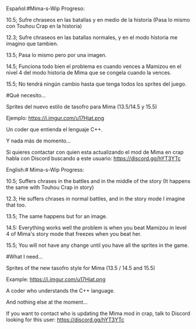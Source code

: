 Español:#Mima-s-Wip Progreso:

10.5; Sufre chraseos en las batallas y en medio de la historia (Pasa lo mismo con Touhou Crap en la historia)

12.3; Sufre chraseos en las batallas normales, y en el modo historia me imagino que tambien.

13.5; Pasa lo mismo pero por una imagen.

14.5; Funciona todo bien el problema es cuando vences a Mamizou en el nivel 4 del modo historia de Mima que se congela cuando la vences.

15.5; No tendrá ningún cambio hasta que tenga todos los sprites del juego.

#Qué necesito...

Sprites del nuevo estilo de tasofro para Mima (13.5/14.5 y 15.5)

Ejemplo: https://i.imgur.com/u17Hjat.png

Un coder que entienda el lenguaje C++.

Y nada más de momento...

Si quieres contactar con quien esta actualizando el mod de Mima en crap habla con Discord buscando a este usuario: https://discord.gg/hYT3YTc

English:# Mima-s-Wip Progress:

10.5; Suffers chrases in the battles and in the middle of the story (It happens the same with Touhou Crap in story)

12.3; He suffers chrases in normal battles, and in the story mode I imagine that too.

13.5; The same happens but for an image.

14.5: Everything works well the problem is when you beat Mamizou in level 4 of Mima's story mode that freezes when you beat her.

15.5; You will not have any change until you have all the sprites in the game.

#What I need...

Sprites of the new tasofro style for Mima (13.5 / 14.5 and 15.5)

Example: https://i.imgur.com/u17Hjat.png

A coder who understands the C++ language.

And nothing else at the moment...

If you want to contact who is updating the Mima mod in crap, talk to Discord looking for this user: https://discord.gg/hYT3YTc
